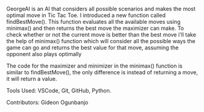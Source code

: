 GeorgeAI is an AI that considers all possible scenarios and makes the most optimal move in Tic Tac Toe. I introduced a new function called findBestMove(). This function evaluates all the available moves using minimax() and then returns the best move the maximizer can make. To check whether or not the current move is better than the best move i'll take the help of minimax() function which will consider all the possible ways the game can go and returns the best value for that move, assuming the opponent also plays optimally 

The code for the maximizer and minimizer in the minimax() function is similar to findBestMove(), the only difference is instead of returning a move, it will return a value.

Tools Used:
VSCode, Git, GitHub, Python.

Contributors:
Gideon Ogunbanjo